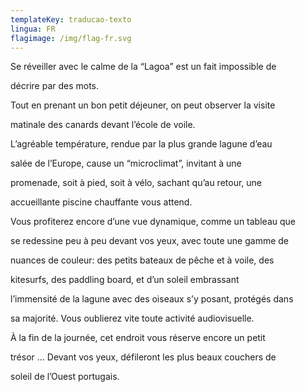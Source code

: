 ```yaml
---
templateKey: traducao-texto
lingua: FR
flagimage: /img/flag-fr.svg
---
```

Se réveiller avec le calme de la “Lagoa” est un fait impossible de

décrire par des mots.

Tout en prenant un bon petit déjeuner, on peut observer la visite

matinale des canards devant l’école de voile.

L’agréable température, rendue par la plus grande lagune d’eau

salée de l’Europe, cause un “microclimat”, invitant à une

promenade, soit à pied, soit à vélo, sachant qu’au retour, une

accueillante piscine chauffante vous attend.

Vous profiterez encore d’une vue dynamique, comme un tableau que

se redessine peu à peu devant vos yeux, avec toute une gamme de

nuances de couleur: des petits bateaux de pêche et à voile, des

kitesurfs, des paddling board, et d’un soleil embrassant

l’immensité de la lagune avec des oiseaux s’y posant, protégés dans

sa majorité. Vous oublierez vite toute activité audiovisuelle.

À la fin de la journée, cet endroit vous réserve encore un petit

trésor … Devant vos yeux, défileront les plus beaux couchers de

soleil de l’Ouest portugais.
